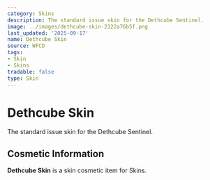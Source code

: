 ```yaml
---
category: Skins
description: The standard issue skin for the Dethcube Sentinel.
image: ../images/dethcube-skin-2322a76b5f.png
last_updated: '2025-09-17'
name: Dethcube Skin
source: WFCD
tags:
- Skin
- Skins
tradable: false
type: Skin
---
```


# Dethcube Skin

The standard issue skin for the Dethcube Sentinel.

## Cosmetic Information

**Dethcube Skin** is a skin cosmetic item for Skins.

